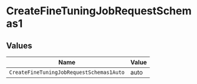 # CreateFineTuningJobRequestSchemas1


## Values

| Name                                     | Value                                    |
| ---------------------------------------- | ---------------------------------------- |
| `CreateFineTuningJobRequestSchemas1Auto` | auto                                     |